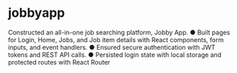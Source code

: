 # jobbyapp
Constructed an all-in-one job searching platform, Jobby App.
● Built pages for Login, Home, Jobs, and Job item details with React components, form inputs, and event handlers.
● Ensured secure authentication with JWT tokens and REST API calls.
● Persisted login state with local storage and protected routes with React Router
